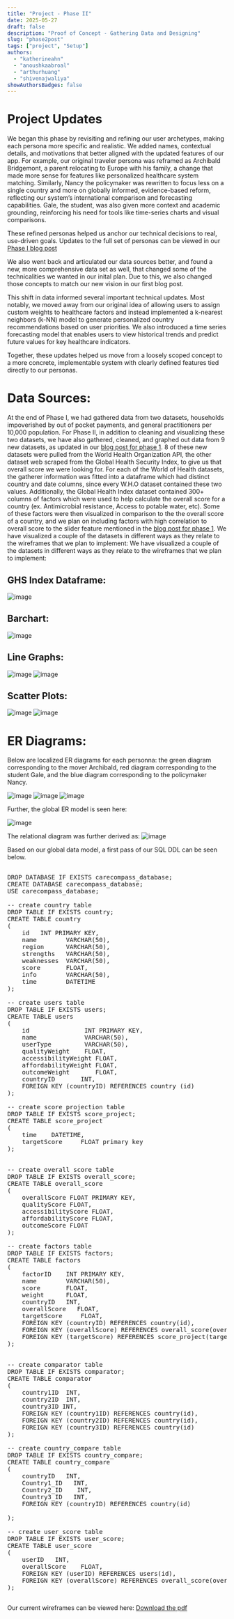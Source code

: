```yaml
---
title: "Project - Phase II"
date: 2025-05-27
draft: false
description: "Proof of Concept - Gathering Data and Designing"
slug: "phase2post"
tags: ["project", "Setup"]
authors:
  - "katherineahn"
  - "anoushkaabroal"
  - "arthurhuang"
  - "shivenajwaliya"
showAuthorsBadges: false
---
```

# Project Updates
We began this phase by revisiting and refining our user archetypes, making each persona more specific and realistic. We added names, contextual details, and motivations that better aligned with the updated features of our app. For example, our original traveler persona was reframed as Archibald Bridgemont, a parent relocating to Europe with his family, a change that made more sense for features like personalized healthcare system matching. Similarly, Nancy the policymaker was rewritten to focus less on a single country and more on globally informed, evidence-based reform, reflecting our system’s international comparison and forecasting capabilities. Gale, the student, was also given more context and academic grounding, reinforcing his need for tools like time-series charts and visual comparisons.

These refined personas helped us anchor our technical decisions to real, use-driven goals. Updates to the full set of personas can be viewed in our [Phase I blog post](https://arthur-t-huang.github.io/Care-Compass-Blog/team_posts/phase1post/)

We also went back and articulated our data sources better, and found a new, more comprehensive data set as well, that changed some of the technicalities we wanted in our inital plan. Due to this, we also changed those concepts to match our new vision in our first blog post. 

This shift in data informed several important technical updates. Most notably, we moved away from our original idea of allowing users to assign custom weights to healthcare factors and instead implemented a k-nearest neighbors (k-NN) model to generate personalized country recommendations based on user priorities. We also introduced a time series forecasting model that enables users to view historical trends and predict future values for key healthcare indicators.

Together, these updates helped us move from a loosely scoped concept to a more concrete, implementable system with clearly defined features tied directly to our personas.

# Data Sources:
At the end of Phase I, we had gathered data from two datasets, households impoverished by out of pocket payments, and general practitioners per 10,000 population. For Phase II, in addition to cleaning and visualizing these two datasets, we have also gathered, cleaned, and graphed out data from 9 new datasets, as updated in our [blog post for phase 1](https://arthur-t-huang.github.io/Care-Compass-Blog/team_posts/phase1post/#data-sources). 8 of these new datasets were pulled from the World Health Organization API, the other dataset web scraped from the Global Health Security Index, to give us that overall score we were looking for. For each of the World of Health datasets, the gatherer information was fitted into a dataframe which had distinct country and date columns, since every W.H.O dataset contained these two values. Additionally, the Global Health Index dataset contained 300+ columns of factors which were used to help calculate the overall score for a country (ex. Antimicrobial resistance, Access to potable water, etc). Some of these factors were then visualized in comparison to the the overall score of a country, and we plan on including factors with high correlation to overall score to the slider feature mentioned in the [blog post for phase 1](https://arthur-t-huang.github.io/Care-Compass-Blog/team_posts/phase1post/#data-sources).
We have visualized a couple of the datasets in different ways as they relate to the wireframes that we plan to implement: 
We have visualized a couple of the datasets in different ways as they relate to the wireframes that we plan to implement: 

## GHS Index Dataframe:
![image](Health_Score_Dataframe.png)

## Barchart:
![image](Healthscore_Barchart.png)

## Line Graphs:
![image](Expenditure_Line_Graph.png)
![image](impoverished_linegraph.png)

## Scatter Plots:
![image](Practitioners_Expenditure_Scatterplot.png)
![image](Antimicrobial_Resistance_Scatterplot.png)





# ER Diagrams:
Below are localized ER diagrams for each personna: the green diagram corresponding to the mover Archibald, red diagram corresponding to the student Gale, and the blue diagram corresponding to the policymaker Nancy.

![image](moverER.png)
![image](studentER.png)
![image](policymakerER.png)

Further, the global ER model is seen here:

![image](globalER.png)

The relational diagram was further derived as:
![image](relationalDiagram.png)

Based on our global data model, a first pass of our SQL DDL can be seen below.

<pre> 
DROP DATABASE IF EXISTS carecompass_database;
CREATE DATABASE carecompass_database;
USE carecompass_database;

-- create country table
DROP TABLE IF EXISTS country;
CREATE TABLE country
(
    id   INT PRIMARY KEY,
    name        VARCHAR(50),
    region      VARCHAR(50),
    strengths   VARCHAR(50),
    weaknesses  VARCHAR(50),
    score       FLOAT,
    info        VARCHAR(50),
    time        DATETIME
);

-- create users table
DROP TABLE IF EXISTS users;
CREATE TABLE users
(
    id               INT PRIMARY KEY,
    name             VARCHAR(50),
    userType         VARCHAR(50),
    qualityWeight    FLOAT,
    accessibilityWeight FLOAT,
    affordabilityWeight FLOAT,
    outcomeWeight       FLOAT,
    countryID       INT,
    FOREIGN KEY (countryID) REFERENCES country (id)
);

-- create score projection table
DROP TABLE IF EXISTS score_project;
CREATE TABLE score_project
(
    time    DATETIME,
    targetScore     FLOAT primary key
);


-- create overall score table
DROP TABLE IF EXISTS overall_score;
CREATE TABLE overall_score
(
    overallScore FLOAT PRIMARY KEY,
    qualityScore FLOAT,
    accessibilityScore FLOAT,
    affordabilityScore FLOAT,
    outcomeScore FLOAT
);

-- create factors table
DROP TABLE IF EXISTS factors;
CREATE TABLE factors
(
    factorID    INT PRIMARY KEY,
    name        VARCHAR(50),
    score       FLOAT,
    weight      FLOAT,
    countryID   INT,
    overallScore   FLOAT,
    targetScore     FLOAT,
    FOREIGN KEY (countryID) REFERENCES country(id),
    FOREIGN KEY (overallScore) REFERENCES overall_score(overallScore),
    FOREIGN KEY (targetScore) REFERENCES score_project(targetScore)
);


-- create comparator table
DROP TABLE IF EXISTS comparator;
CREATE TABLE comparator
(
    country1ID  INT,
    country2ID  INT,
    country3ID INT,
    FOREIGN KEY (country1ID) REFERENCES country(id),
    FOREIGN KEY (country2ID) REFERENCES country(id),
    FOREIGN KEY (country3ID) REFERENCES country(id)
);

-- create country_compare table
DROP TABLE IF EXISTS country_compare;
CREATE TABLE country_compare
(
    countryID   INT,
    Country1_ID   INT,
    Country2_ID    INT,
    Country3_ID   INT,
    FOREIGN KEY (countryID) REFERENCES country(id)

);

-- create user_score table
DROP TABLE IF EXISTS user_score;
CREATE TABLE user_score
(
    userID   INT,
    overallScore    FLOAT,
    FOREIGN KEY (userID) REFERENCES users(id),
    FOREIGN KEY (overallScore) REFERENCES overall_score(overallScore)
);
 </pre>

Our current wireframes can be viewed here: [Download the pdf](./assets/wireframe.pdf)

